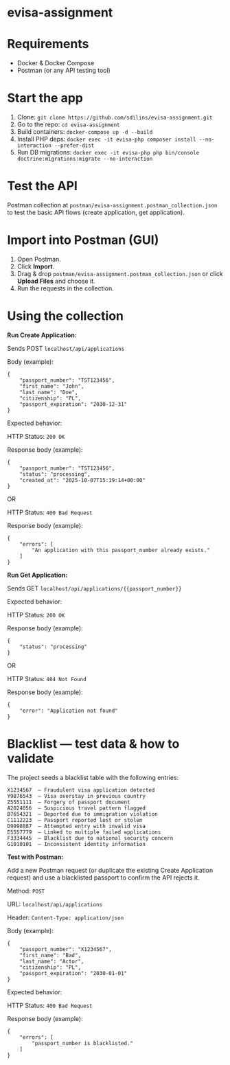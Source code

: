 # evisa-assignment

# Requirements
- Docker & Docker Compose
- Postman (or any API testing tool)

# Start the app
1. Clone: `git clone https://github.com/sdilins/evisa-assignment.git`
2. Go to the repo: `cd evisa-assignment`
3. Build containers: `docker-compose up -d --build`
4. Install PHP deps: `docker exec -it evisa-php composer install --no-interaction --prefer-dist`
5. Run DB migrations: `docker exec -it evisa-php php bin/console doctrine:migrations:migrate --no-interaction`

# Test the API

Postman collection at `postman/evisa-assignment.postman_collection.json` to test the basic API flows (create application, get application).

# Import into Postman (GUI)

1. Open Postman.
2. Click **Import**.
3. Drag & drop `postman/evisa-assignment.postman_collection.json` or click **Upload Files** and choose it.
4. Run the requests in the collection.

# Using the collection

**Run Create Application:**

Sends POST `localhost/api/applications`

Body (example):

    {
        "passport_number": "TST123456",
        "first_name": "John",
        "last_name": "Doe",
        "citizenship": "PL",
        "passport_expiration": "2030-12-31"
    }

Expected behavior:

HTTP Status: `200 OK`

Response body (example):

    {
        "passport_number": "TST123456",
        "status": "processing",
        "created_at": "2025-10-07T15:19:14+00:00"
    }

OR

HTTP Status: `400 Bad Request`

Response body (example):

    {
        "errors": [
            "An application with this passport_number already exists."
        ]
    }


**Run Get Application:**

Sends GET `localhost/api/applications/{{passport_number}}`

Expected behavior:

HTTP Status: `200 OK`

Response body (example):

    {
        "status": "processing"
    }

OR

HTTP Status: `404 Not Found`

Response body (example):

    {
        "error": "Application not found"
    }


# Blacklist — test data & how to validate

The project seeds a blacklist table with the following entries:

    X1234567  — Fraudulent visa application detected
    Y9876543  — Visa overstay in previous country
    Z5551111  — Forgery of passport document
    A2024056  — Suspicious travel pattern flagged
    B7654321  — Deported due to immigration violation
    C1112223  — Passport reported lost or stolen
    D9998887  — Attempted entry with invalid visa
    E5557779  — Linked to multiple failed applications
    F3334445  — Blacklist due to national security concern
    G1010101  — Inconsistent identity information

**Test with Postman:**

Add a new Postman request (or duplicate the existing Create Application request) and use a blacklisted passport to confirm the API rejects it.

Method: `POST`

URL: `localhost/api/applications`

Header: `Content-Type: application/json`

Body (example):

    {
        "passport_number": "X1234567",
        "first_name": "Bad",
        "last_name": "Actor",
        "citizenship": "PL",
        "passport_expiration": "2030-01-01"
    }

Expected behavior: 

HTTP Status: `400 Bad Request`

Response body (example):

    {
        "errors": [
            "passport_number is blacklisted."
        ]
    }